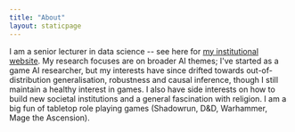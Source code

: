 ```yaml
---
title: "About"
layout: staticpage
---
```


I am a senior lecturer in data science -- see here for [my institutional website](https://www.essex.ac.uk/people/samot88004/spyros-samothrakis). My research focuses are on broader AI themes; I've started as a game AI researcher, but my interests have since drifted towards out-of-distribution generalisation, robustness and causal inference, though I still maintain a healthy interest in games. I also have side interests on how to build new societal institutions and a general fascination with religion. I am a big fun of tabletop role playing games (Shadowrun, D&D, Warhammer, Mage the Ascension).
